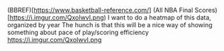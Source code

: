 (BBREF)[https://www.basketball-reference.com/]
(All NBA Final Scores)[https://i.imgur.com/QxoIwvI.png)
I want to do a heatmap of this data, organized by year
The hunch is that this will be a nice way of showing something about pace of play/scoring efficiency
https://i.imgur.com/QxoIwvI.png
